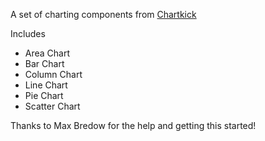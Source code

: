 A set of charting components from [Chartkick](https://chartkick.com/react)

Includes

- Area Chart
- Bar Chart
- Column Chart
- Line Chart
- Pie Chart
- Scatter Chart

Thanks to Max Bredow for the help and getting this started!

